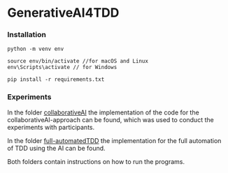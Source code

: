 # GenerativeAI4TDD

### Installation

```
python -m venv env

source env/bin/activate //for macOS and Linux
env\Scripts\activate // for Windows

pip install -r requirements.txt
```

### Experiments

In the folder [collaborativeAI](collaborativeAI) the implementation of the code for the collaborativeAI-approach can be found, which was used to conduct the experiments with participants.

In the folder [full-automatedTDD](fully-automatedTDD) the implementation for the full automation of TDD using the AI can be found.

Both folders contain instructions on how to run the programs.
